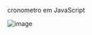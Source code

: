 cronometro em JavaScript


![image](https://user-images.githubusercontent.com/118619295/234280519-28a80c5b-ea63-498d-a1bf-ed4daf517c3c.png)
